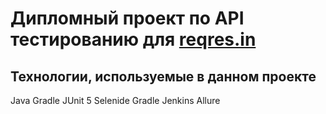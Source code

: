 # Дипломный проект по API тестированию для [reqres.in](https://reqres.in/)

## Технологии, используемые в данном проекте

Java Gradle JUnit 5 Selenide Gradle Jenkins Allure

